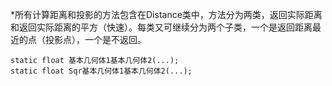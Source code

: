 *所有计算距离和投影的方法包含在Distance类中，方法分为两类，返回实际距离和返回实际距离的平方（快速）。每类又可继续分为两个子类，一个是返回距离最近的点（投影点），一个是不返回。

    static float 基本几何体1基本几何体2(...);
    static float Sqr基本几何体1基本几何体2(...);

